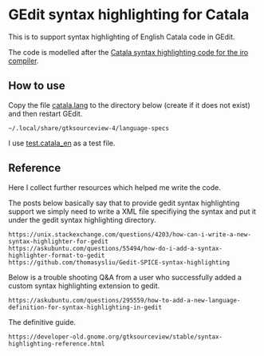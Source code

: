 # GEdit syntax highlighting for Catala

This is to support syntax highlighting of English Catala code in GEdit. 

The code is modelled after the  [Catala syntax highlighting code for the iro compiler](https://github.com/CatalaLang/catala/blob/e7c3ef604e1862dee82a1395ee2a1ea6beb5f9a2/syntax_highlighting/en/catala_en.iro).  


## How to use

Copy the file [catala.lang](catala.lang) to the directory below (create if it does not exist) and then 
restart GEdit. 
```
~/.local/share/gtksourceview-4/language-specs
```

I use [test.catala_en](test.catala_en) as a test file.

## Reference

Here I collect further resources which helped me write the code.


The posts below basically say that to provide gedit syntax highlighting support we simply need to write a XML file specifiying the syntax and put it under the gedit syntax highlighting directory.
```
https://unix.stackexchange.com/questions/4203/how-can-i-write-a-new-syntax-highlighter-for-gedit
https://askubuntu.com/questions/55494/how-do-i-add-a-syntax-highlighter-format-to-gedit
https://github.com/thomasysliu/Gedit-SPICE-syntax-highlighting
```

Below is a trouble shooting Q&A from a user who successfully added a custom syntax highlighting extension to gedit.
```
https://askubuntu.com/questions/295559/how-to-add-a-new-language-definition-for-syntax-highlighting-in-gedit
```

The definitive guide.
```
https://developer-old.gnome.org/gtksourceview/stable/syntax-highlighting-reference.html
```




